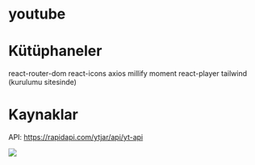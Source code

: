 # youtube
# Kütüphaneler
react-router-dom
react-icons
axios
millify
moment
react-player
tailwind (kurulumu sitesinde)

# Kaynaklar
API: https://rapidapi.com/ytjar/api/yt-api

<img src="/public/youtube.gif"   />

